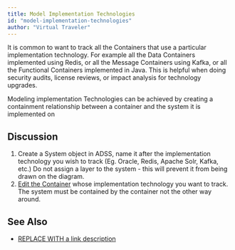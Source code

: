 ```yaml
---
title: Model Implementation Technologies
id: "model-implementation-technologies"
author: "Virtual Traveler"
---
```

It is common to want to track all the Containers that use a particular implementation technology. For example all the Data Containers implemented using Redis, or all the Message Containers using Kafka, or all the Functional Containers implemented in Java. This is helpful when doing security audits, license reviews, or impact analysis for technology upgrades. 

Modeling implementation Technologies can be achieved by creating a containment relationship between a container and the system it is implemented on 

## Discussion 

1. Create a System object in ADSS, name it after the implementation technology you wish to track (Eg. Oracle, Redis, Apache Solr, Kafka, etc.)  Do not assign a layer to the system - this will prevent it from being drawn on the diagram.  
2. [Edit the Container](/references/screens/object-management/) whose implementation technology you want to track. The system must be contained by the container not the other way around. 

## See Also

* [REPLACE WITH a link description](http://www.google.com) 
